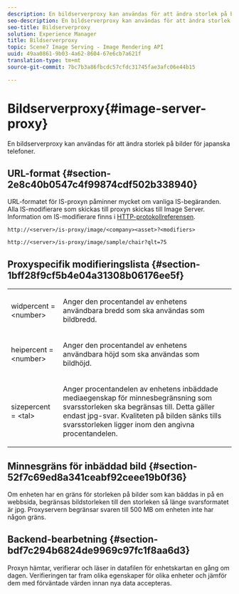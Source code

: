 ```yaml
---
description: En bildserverproxy kan användas för att ändra storlek på bilder för japanska telefoner.
seo-description: En bildserverproxy kan användas för att ändra storlek på bilder för japanska telefoner.
seo-title: Bildserverproxy
solution: Experience Manager
title: Bildserverproxy
topic: Scene7 Image Serving - Image Rendering API
uuid: 49aa0861-9b03-4a62-8604-67e6cb7a621f
translation-type: tm+mt
source-git-commit: 7bc7b3a86fbcdc57cfdc31745fae3afc06e44b15

---
```



# Bildserverproxy{#image-server-proxy}

En bildserverproxy kan användas för att ändra storlek på bilder för japanska telefoner.

## URL-format {#section-2e8c40b0547c4f99874cdf502b338940}

URL-formatet för IS-proxyn påminner mycket om vanliga IS-begäranden. Alla IS-modifierare som skickas till proxyn skickas till Image Server. Information om IS-modifierare finns i [HTTP-protokollreferensen](../../is-api/http-ref/image-serving-api-ref/c-http-protocol-reference/c-introduction/c-introduction.md#concept-dbbd5241bc6248ad9b9d7f6c635c311e).

`http://<server>/is-proxy/image/<company><asset>?<modifiers>`

`http://<server>/is-proxy/image/sample/chair?qlt=75`

## Proxyspecifik modifieringslista {#section-1bff28f9cf5b4e04a31308b06176ee5f}

<table id="simpletable_40C1DFB183B54A79BCF65D51ED480CE0"> 
 <tr class="strow"> 
  <td class="stentry"> <p><span class="codeph"> widpercent = &lt;number&gt;</span> </p></td> 
  <td class="stentry"> <p>Anger den procentandel av enhetens användbara bredd som ska användas som bildbredd. </p></td> 
 </tr> 
 <tr class="strow"> 
  <td class="stentry"> <p><span class="codeph"> heipercent = &lt;number&gt;</span> </p></td> 
  <td class="stentry"> <p>Anger den procentandel av enhetens användbara höjd som ska användas som bildhöjd. </p></td> 
 </tr> 
 <tr class="strow"> 
  <td class="stentry"> <p><span class="codeph"> sizepercent = &lt;tal&gt;</span> </p></td> 
  <td class="stentry"> <p>Anger procentandelen av enhetens inbäddade mediaegenskap för minnesbegränsning som svarsstorleken ska begränsas till. Detta gäller endast jpg-svar. Kvaliteten på bilden sänks tills svarsstorleken ligger inom den angivna procentandelen. </p></td> 
 </tr> 
</table>

## Minnesgräns för inbäddad bild {#section-52f7c69ed8a341ceabf92ceee19b0f36}

Om enheten har en gräns för storleken på bilder som kan bäddas in på en webbsida, begränsas bildstorleken till den storleken så länge svarsformatet är jpg. Proxyservern begränsar svaren till 500 MB om enheten inte har någon gräns.

## Backend-bearbetning {#section-bdf7c294b6824de9969c97fc1f8aa6d3}

Proxyn hämtar, verifierar och läser in datafilen för enhetskartan en gång om dagen. Verifieringen tar fram olika egenskaper för olika enheter och jämför dem med förväntade värden innan nya data accepteras.
